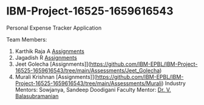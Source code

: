 # IBM-Project-16525-1659616543

Personal Expense Tracker Application

Team Members:

1. Karthik Raja A [Assignments](https://github.com/IBM-EPBL/IBM-Project-16525-1659616543/tree/main/Assessments/Karthik_Raja)
2. Jagadish R [Assignments](https://github.com/IBM-EPBL/IBM-Project-16525-1659616543/tree/main/Assessments/Jagadish)
3. Jeet Golecha [Assignments]](https://github.com/IBM-EPBL/IBM-Project-16525-1659616543/tree/main/Assessments/Jeet_Golecha)
4. Murali Krishnan [Assignments]](https://github.com/IBM-EPBL/IBM-Project-16525-1659616543/tree/main/Assessments/Murali)
   Industry Mentors: Sowjanya, Sandeep Doodigani
   Faculty Mentor: [Dr. V. Balasubramanian](https://www.ssn.edu.in/staff-members/dr-v-balasubramanian/)
